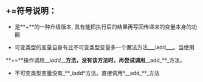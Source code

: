 ## **+=符号说明：**

* 是**+**的一种升级版本, 具有能把执行后的结果再写回传递来的变量本身的功能

* 可变类型的变量自身有比不可变类型变量多一个魔法方法\_\__iadd\_\_\_。当使用

**+=**操作调用\_\__iadd\__\_**方法，没有该方法时，再尝试调用**_\_add\_\*\*\_方法。

* 不可变类型变量没有_\*\*\_iadd\*方法。直接调用\*_\_add\_\*\*\_方法



